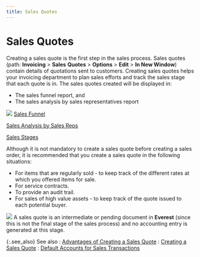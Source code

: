 ```yaml
---
title: Sales Quotes
---
```


# Sales Quotes


Creating a sales quote is the first step in the sales process. Sales  quotes (path: **Invoicing** > **Sales** **Quotes**  > **Options** > **Edit**  > **In New Window**) contain details  of quotations sent to customers. Creating sales quotes helps your invoicing  department to plan sales efforts and track the sales stage that each quote  is in. The sales quotes created will be displayed in:

- The sales funnel  report, and
- The sales analysis  by sales representatives report



![]({{site.sp_baseurl}}/img/lens.gif) [Sales  Funnel]({{site.sp_baseurl}}/sales-docs/sales-analysis/sales-analysis-by-sales-rep/sales_funnel_sales_document_breakup_browser_options.html)


[Sales  Analysis by Sales Reps]({{site.sp_baseurl}}/sales-docs/sales-analysis/sales-analysis-by-sales-rep/sales_analysis_by_sales_representatives.html)


[Sales Stages]({{site.sp_baseurl}}/opportunity-management/sales-stages/sales_stages.html)


Although it is not mandatory to create a sales quote before creating  a sales order, it is recommended that you create a sales quote in the  following situations:

- For items that  are regularly sold - to keep track of the different rates at which you  offered items for sale.
- For service  contracts.
- To provide  an audit trail.
- For sales of  high value assets - to keep track of the quote issued to each potential  buyer.



![]({{site.sp_baseurl}}/img/note.gif) A  sales quote is an intermediate or pending document in **Everest**  (since this is not the final stage of the sales process) and no accounting  entry is generated at this stage.


{:.see_also}
See also
: [Advantages  of Creating a Sales Quote]({{site.sp_baseurl}}/sales-docs/sqs/advantages_creating_a_sales_quote.html)
: [Creating a  Sales Quote]({{site.sp_baseurl}}/sales-docs/sqs/create-sq/creating_a_sales_quote.html)
: [Default  Accounts for Sales Transactions]({{site.sp_baseurl}}/misc/default_accounts_for_sales_transactions.html)

